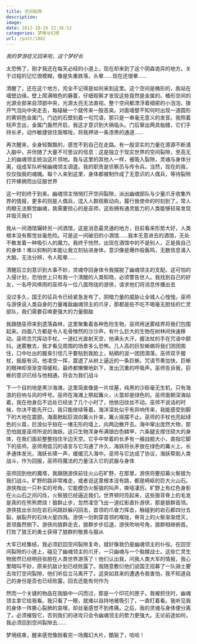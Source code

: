 ```yaml
---
title: 空间裂隙
description: 
image: 
date: 2012-10-28 22:36:52
categories: 梦境与幻想
url: /post/1882
---
```


_我的梦游症又回来啦，这个梦好长_

太恐怖了，刚才我还在每天必经的小道上，现在却来到了这个阴森诡异的地方。关于过程的记忆很模糊，像是失重跌落，头晕……现在还很晕……

清醒了，还在这个地方，完全不记得是如何来到这里。这个空间是桶形的，我站在墙壁边缘。壁上爬满暗色的藤蔓，仔细观察才发现这些竟然是金属的。桶形空间的光源全部来自顶部中央，光源太亮无法直视。整个空间都漂浮着细密的小泡泡，拨开气泡向中央走去，每碰破一个就传来一股恶臭。对面墙壁不知何时出现一道圆形的黄铜色金属门。门边的石壁刻着一句咒语，那只是一串毫无意义的发音。我照着轻声念出，金属门轰然开启，我这才意识到大祸临头。门后窜出两具骷髅，它们手持长矛，动作敏捷锁住我喉咙，将我押进一条漆黑的通道……

再次醒来，全身轻飘飘的，感觉不到自己在走路。有一股坚实的力量在源源不断涌入脑中，并伴随了大量不可思议的信息：这是独立于现实世界的空间裂隙，至高无上的幽魂领主统治这片领地。我与这里的其他人一样，被吸入裂隙，灵魂与身体分离，组成军队听候幽魂领主调遣。我的职责是侦察员与传令兵。当然，现在的我，仅仅指我的魂魄。每个人来到这里，身体都被制作成了无意识的人偶兵，等待裂隙打开蜂拥而出征服世界

这一时刻终于到来。幽魂领主悄悄打开空间裂隙，派出幽魂部队与少量爪牙收集外界的情报，更多的则是人偶兵，混入人群观察动向，履行我使命的时刻到了。常人肉眼无法察觉幽魂，我需要担心的是巫师，这些拥有通灵能力的人类能够轻易发现并毁灭我们

我从一间酒馆辗转另一间酒馆，这是消息最灵通的地方，目前看来形势大好，人类根本没有察觉丝毫危险。可是这一间破旧的小酒馆……我本无意进去的酒馆，无处不散发着一种吸引人的魔力。我终于恍然，出现在酒馆中的不是别人，正是我自己的身体！难以抑制的本能让我立刻钻进身体，意识像是爆炸般轰鸣，无数信息涌入大脑，无法分辨，令人眩晕……

清醒后立刻意识到大事不妙，灵魂夺回身体令我摆脱了幽魂领主的支配。这可怕的入侵计划，恐怕世上只有我一个清醒的人类知晓，必须警告世人。我找到自己的好友，一名呼风唤雨的巫师与一位八面玲珑的游侠，请求他们将消息传播出去

没过多久，国王的征兵令已经紧急发布了，阴暗力量的威胁让全城人心惶惶。巫师与游侠说人类自身的力量难敌幽魂领主的爪牙，那都是些不吃不喝毫无胆怯的亡灵部队，我们需要召唤更强大的力量御敌

我跟随巫师来到遗落森林，这里聚集着各种危险生物，巫师用迷雾结界将我们包围起来。四面八方都是令人毛骨悚然的沙沙声，有什么巨大的生物在树林间快速移动。巫师念咒挥动手杖，一道红光直射天空，他满头大汗，握法杖的手在咒语中颤抖。迷雾散去，我才看见周围的场景多么恐怖。几人高的巨型蜥蜴将我们团团围住，口中吐出的腥臭引信几乎要贴到我脸上，粘稠的涎一团团滴落。巫师双手握杖，振振有词，他凌空一挥，震退了从树上逼近的一条巨蜥。咒语节奏加快，巨蜥的眼神却渐渐变得缓和，最终都懒懒地趴下，发出沉重的呼吸声。巫师告诉我，巨蜥的意识已经与他相通，将会为我们战斗

下一个目的地是黑沙海滩，这里简直像是一片坟墓，纯黑的沙砾毫无生机，只有海浪的巨响与风的呼号。巫师在海滩上祭起篝火，火苗却是绿色的。巫师面朝深海站着，我在他身后不远处已经坐了几个小时了，他依旧纹丝不动。巫师不说话的时候，你决不能先开口，我只能继续等着。海洋深处似乎有异响传来，我能感受到脚下的大地在震颤。海面掀起巨浪向篝火扑来，篝火摇摆不止。巫师的手杖也亮起绿色的火苗，巨浪似乎拍在一堵无形的墙上，向两边散开去。海中窜出庞然大物，那恐怕就是巫师所说的海妖。这只生物浑身布满银白色鳞甲，六条腿支撑住硕大的身体，在我们面前整整挡住半边天空。它手中举着的长矛有一艘战舰大小，直指它脚下的巫师。巫师用低沉的语言与它沟通了许久，海妖将长矛放在绿色的篝火上，长矛通体发光，海妖长啸一声，缓缓沉入海中。巫师与它达成了协议，海妖帮助人类战斗，作为回报，巫师将魔法的力量注入它的武器与身体

巫师回到他的魔塔，我跟随游侠前往火山石旷野，在那里，游侠将要招募火鬃狼为我们战斗。旷野的路非常难走，或者说这里根本没有路，都是崎岖的巨大火山石。游侠掏出一只朴实的号角，它能模仿火鬃狼的叫声，嘶哑凄厉。旷野上有红色身影在火山石之间闪烁，火鬃狼已经逼近我们，世界顿时亮起来，这些狼背脊上的毛发是真的在熊熊燃烧！狼群止步，忽然凌空飞出一道红影直扑游侠，那是狼群首领。游侠拔出长剑在岩石间跳跃躲闪回击，首领的爪奋力挥击，触碰到的岩石都四分五裂，崩裂开的石块火星四溅。游侠一剑刺穿首领的喉咙，脊背上的火鬃渐渐熄灭，首领轰然倒下。游侠向狼群走去，狼群步步后退，游侠吹响号角，狼群相继俯首。打败了狼王的勇士获得了狼群的敬畏与服从

大军已经集结，我必须赶回空间裂隙复命，就好像我仍是幽魂领主的仆役。在回空间裂隙的小道上，碰见了幽魂领主的爪牙，一只幽魂与一个骷髅战士。这些亡灵生物居然已经明目张胆在人类世界游荡了！他们认出我，问我人类大军的情报，我心里暗叫不妙，原来抗敌计划已经败露了。我随意敷衍他们说国王招募了一队骑士要去攻打空间裂隙，他们听后立马离开了。这突如其来的遭遇令我害怕，我不知道自己的身份是否也已经败露，回去还能有何作为

然而一个关键的物品在我脑中一闪而过，那是一个印花的匣子。我被抓住时，幽魂领主拿它给我看。我只看了一眼，就难以自持地被吸引了，一直盯着看。我听见我的身体一阵撕心裂肺的哀嚎，却丝毫感觉不到疼痛。之后，我的灵魂与身体便分离了。必须摧毁它，否则我们的进攻只会令幽魂领主的势力更强大。无论前途如何，我必须回到空间裂隙去……

梦境结束，醒来感觉像刚看完一场魔幻大片，酷毙了，哈哈！